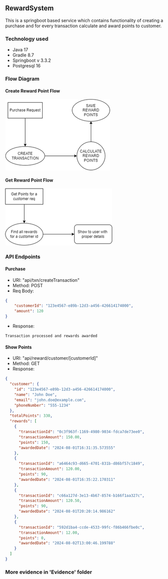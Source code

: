 ## RewardSystem

This is a springboot based service which contains functionality of creating a purchase and for every transaction calculate and award points to customer.

### Technology used
+ Java 17
+ Gradle 8.7
+ Springboot v 3.3.2
+ Postgresql 16

### Flow Diagram
#### Create Reward Point Flow
![Flow Diagram](docs/POINT_CREATION.png)

#### Get Reward Point Flow
![Flow Diagram](docs/GET_REWARDS_CID.png)

### API Endpoints

#### Purchase
+ URI: "api/txn/createTransaction"
+ Method: POST
+ Req Body:
```json
{
    "customerId": "123e4567-e89b-12d3-a456-426614174000",
    "amount": 120
}
```
+ Response:
```
Transaction processed and rewards awarded
```
#### Show Points
+ URI: "api/reward/customer/[customerId]"
+ Method: GET
+ Response:
```json
{
  "customer": {
    "id": "123e4567-e89b-12d3-a456-426614174000",
    "name": "John Doe",
    "email": "john.doe@example.com",
    "phoneNumber": "555-1234"
  },
  "totalPoints": 330,
  "rewards": [
    {
      "transactionId": "0c3f963f-1169-4980-9034-fdca7de73ee0",
      "transactionAmount": 150.00,
      "points": 150,
      "awardedDate": "2024-08-01T16:31:35.573555"
    },
    {
      "transactionId": "a6464c93-d665-4701-831b-d86bf57c1849",
      "transactionAmount": 120.00,
      "points": 90,
      "awardedDate": "2024-08-01T16:35:22.170311"
    },
    {
      "transactionId": "c66a127d-3e13-4b67-8574-b166f1aa327c",
      "transactionAmount": 120.50,
      "points": 90,
      "awardedDate": "2024-08-01T20:20:14.986162"
    },
    {
      "transactionId": "592d1ba4-ccde-4533-99fc-f86b466fbe0c",
      "transactionAmount": 12.00,
      "points": 0,
      "awardedDate": "2024-08-02T13:00:46.199788"
    }
  ]
}
```

### More evidence in 'Evidence' folder
